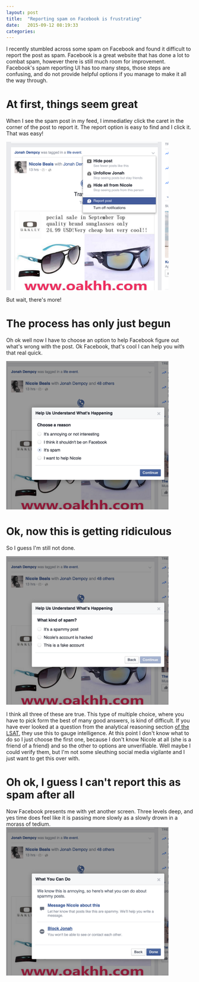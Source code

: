 ```yaml
---
layout: post
title:  "Reporting spam on Facebook is frustrating"
date:   2015-09-12 08:19:33
categories:
---
```


I recently stumbled across some spam on Facebook and found it difficult to report the post as spam. Facebook is a great website that has done a lot to combat spam, however there is still much room for improvement. Facebook's spam reporting UI has too many steps, those steps are confusing, and do not provide helpful options if you manage to make it all the way through.  

# At first, things seem great

When I see the spam post in my feed, I immediatley click the caret in the corner of the post to report it. The report option is easy to find and I click it. That was easy!

<img src="/images/facebookspam0.png" height="400">


But wait, there's more!

# The process has only just begun

Oh ok well now I have to choose an option to help Facebook figure out what's wrong with the post. Ok Facebook, that's cool I can help you with that real quick.

<img src="/images/facebookspam1.png" height="400">


# Ok, now this is getting ridiculous

So I guess I'm still not done.

<img src="/images/facebookspam2.png" height="400">


I think all three of these are true. This type of multiple choice, where you have to pick form the best of many good answers, is kind of difficult. If you have ever looked at a question from the analytical reasoning section [of the LSAT](https://www.petersons.com/graduate-schools/sample-lsat-test-questions.aspx), they use this to gauge intelligence.  At this point I don't know what to do so I just choose the first one, because I don't know Nicole at all (she is a friend of a friend) and so the other to options are unverifiable.  Well maybe I could verify them, but I'm not some sleuthing social media vigilante and I just want to get this over with.

# Oh ok, I guess I can't report this as spam after all
Now Facebook presents me with yet another screen. Three levels deep, and yes time does feel like it is passing more slowly as a slowly drown in a morass of tedium.
<img src="/images/facebookspam3.png" height="400">
